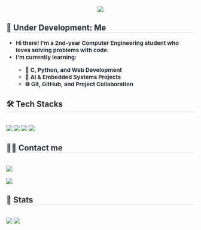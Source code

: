 <!-- 👋 상단 인사 배너 -->
<div align="center">
  <img src="https://capsule-render.vercel.app/api?type=waving&color=gradient&height=120&text=Welcome👋%20Seunguk%20GitHub&animation=&fontColor=000000&fontSize=50" />
</div>

<!-- 🚧 자기소개 -->
<div align="left">
  <h2 style="border-bottom: 1px solid #d8dee4; color: #282d33;"> 🚧 Under Development: Me </h2>  
  <div style="font-weight: 700; font-size: 15px; color: #282d33;">
    <ul>
      <li>Hi there! I'm a 2nd-year Computer Engineering student who loves solving problems with code.</li>
      <li>I'm currently learning:</li>
      <ul>
        <li>🔧 C, Python, and Web Development</li>
        <li>🤖 AI & Embedded Systems Projects</li>
        <li>🌐 Git, GitHub, and Project Collaboration</li>
      </ul>
    </ul>
  </div>
</div>

<!-- 🛠️ 기술 스택 -->
<div align="left">
  <h2 style="border-bottom: 1px solid #d8dee4; color: #282d33;"> 🛠️ Tech Stacks </h2>
  <br>
  <img src="https://img.shields.io/badge/C-A8B9CC?style=for-the-badge&logo=C&logoColor=white">
  <img src="https://img.shields.io/badge/Github-181717?style=for-the-badge&logo=Github&logoColor=white">
  <img src="https://img.shields.io/badge/Git-F05032?style=for-the-badge&logo=Git&logoColor=white">
  <img src="https://img.shields.io/badge/Python-3776AB?style=for-the-badge&logo=Python&logoColor=white">
</div>

<!-- 🧑‍💻 연락처 -->
<div align="left">
  <h2 style="border-bottom: 1px solid #d8dee4; color: #282d33;"> 🧑‍💻 Contact me </h2>
  <br>
  <a href="mailto:dltmddnr7236@gmail.com">
    <img src="https://img.shields.io/badge/Gmail-EA4335?style=for-the-badge&logo=Gmail&logoColor=white&link=mailto:dltmddnr7236@gmail.com">
  </a>
  <br><br>

  <!-- ✅ 방문자 수 뱃지 (정상 작동) -->
  <a href="https://hits.seeyoufarm.com">
    <img src="https://hits.seeyoufarm.com/api/count/incr/badge.svg?url=https%3A%2F%2Fgithub.com%2Flsw7236%2Flsw7236&count_bg=%23000000&title_bg=%23000000&icon=github.svg&icon_color=%23FFFFFF&title=Visitors&edge_flat=false"/>
  </a>
</div>

<!-- 📊 GitHub 통계 -->
<div align="left">
  <h2 style="border-bottom: 1px solid #d8dee4; color: #282d33;"> 🏅 Stats </h2>
  <br>
  <img src="https://github-readme-stats.vercel.app/api?username=lsw7236&bg_color=180,ffffff,00000000&title_color=000000&text_color=000000" />
  <img src="https://github-readme-stats.vercel.app/api/top-langs/?username=lsw7236&layout=compact&bg_color=180,ffffff,00000000&title_color=000000&text_color=000000" />
</div>
